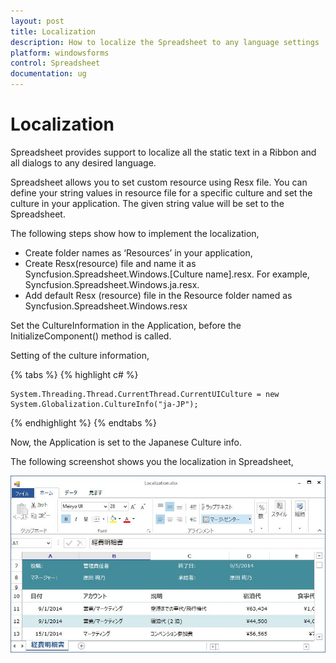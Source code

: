 ```yaml
---
layout: post
title: Localization 
description: How to localize the Spreadsheet to any language settings
platform: windowsforms
control: Spreadsheet
documentation: ug
---
```


# Localization

Spreadsheet provides support to localize all the static text in a Ribbon and all dialogs to any desired language.

Spreadsheet allows you to set custom resource using Resx file. You can define your string values in resource file for a specific culture and set the culture in your application. The given string value will be set to the Spreadsheet.

The following steps show how to implement the localization,

* Create folder names as ‘Resources’ in your application, 
* Create Resx(resource) file and name it as Syncfusion.Spreadsheet.Windows.[Culture name].resx. For example, Syncfusion.Spreadsheet.Windows.ja.resx.
* Add default Resx (resource) file in the Resource folder named as Syncfusion.Spreadsheet.Windows.resx

Set the CultureInformation in the Application, before the InitializeComponent() method is called. 

Setting of the culture information,

{% tabs %}
{% highlight c# %}

    System.Threading.Thread.CurrentThread.CurrentUICulture = new System.Globalization.CultureInfo("ja-JP");

{% endhighlight %}
{% endtabs %}

Now, the Application is set to the Japanese Culture info. 

The following screenshot shows you the localization in Spreadsheet,

![](localization_images/localization_img1.jpg)



